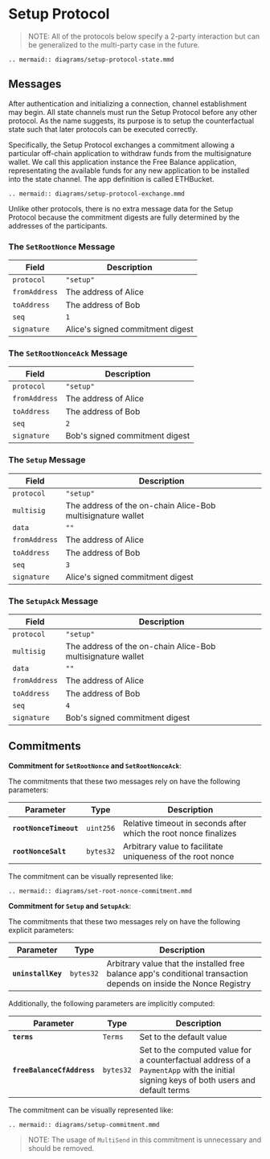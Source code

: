# Setup Protocol

> NOTE: All of the protocols below specify a 2-party interaction but can be generalized to the multi-party case in the future.

```eval_rst
.. mermaid:: diagrams/setup-protocol-state.mmd
```

## Messages

After authentication and initializing a connection, channel establishment may begin. All state channels must run the Setup Protocol before any other protocol. As the name suggests, its purpose is to setup the counterfactual state such that later protocols can be executed correctly.

Specifically, the Setup Protocol exchanges a commitment allowing a particular off-chain application to withdraw funds from the multisignature wallet. We call this application instance the Free Balance application, representating the available funds for any new application to be installed into the state channel. The app definition is called ETHBucket.

```eval_rst
.. mermaid:: diagrams/setup-protocol-exchange.mmd
```

Unlike other protocols, there is no extra message data for the Setup Protocol because the commitment digests are fully determined by the addresses of the participants.

### The **`SetRootNonce`** Message

|     Field     |           Description            |
| ------------- | -------------------------------- |
| `protocol`    | `"setup"`                        |
| `fromAddress` | The address of Alice             |
| `toAddress`   | The address of Bob               |
| `seq`         | `1`                              |
| `signature`   | Alice's signed commitment digest |

### The **`SetRootNonceAck`** Message

|     Field     |          Description           |
| ------------- | ------------------------------ |
| `protocol`    | `"setup"`                      |
| `fromAddress` | The address of Alice           |
| `toAddress`   | The address of Bob             |
| `seq`         | `2`                            |
| `signature`   | Bob's signed commitment digest |

### The **`Setup`** Message

|     Field     |                         Description                         |
| ------------- | ----------------------------------------------------------- |
| `protocol`    | `"setup"`                                                   |
| `multisig`    | The address of the on-chain Alice-Bob multisignature wallet |
| `data`        | `""`                                                        |
| `fromAddress` | The address of Alice                                        |
| `toAddress`   | The address of Bob                                          |
| `seq`         | `3`                                                         |
| `signature`   | Alice's signed commitment digest                            |

### The **`SetupAck`** Message

|     Field     |                         Description                         |
| ------------- | ----------------------------------------------------------- |
| `protocol`    | `"setup"`                                                   |
| `multisig`    | The address of the on-chain Alice-Bob multisignature wallet |
| `data`        | `""`                                                        |
| `fromAddress` | The address of Alice                                        |
| `toAddress`   | The address of Bob                                          |
| `seq`         | `4`                                                         |
| `signature`   | Bob's signed commitment digest                              |

## Commitments

**Commitment for `SetRootNonce` and `SetRootNonceAck`**:

The commitments that these two messages rely on have the following parameters:

|       Parameter        |   Type    |                           Description                            |
| ---------------------- | --------- | ---------------------------------------------------------------- |
| **`rootNonceTimeout`** | `uint256` | Relative timeout in seconds after which the root nonce finalizes |
| **`rootNonceSalt`**    | `bytes32` | Arbitrary value to facilitate uniqueness of the root nonce       |

The commitment can be visually represented like:

```eval_rst
.. mermaid:: diagrams/set-root-nonce-commitment.mmd
```

**Commitment for `Setup` and `SetupAck`**:

The commitments that these two messages rely on have the following explicit parameters:

|     Parameter      |   Type    |                                                    Description                                                     |
| ------------------ | --------- | ------------------------------------------------------------------------------------------------------------------ |
| **`uninstallKey`** | `bytes32` | Arbitrary value that the installed free balance app's conditional transaction depends on inside the Nonce Registry |

Additionally, the following parameters are implicitly computed:

|         Parameter          |   Type    |                                                              Description                                                               |
| -------------------------- | --------- | -------------------------------------------------------------------------------------------------------------------------------------- |
| **`terms`**                | `Terms`   | Set to the default value                                                                                                               |
| **`freeBalanceCfAddress`** | `bytes32` | Set to the computed value for a counterfactual address of a `PaymentApp` with the initial signing keys of both users and default terms |

The commitment can be visually represented like:

```eval_rst
.. mermaid:: diagrams/setup-commitment.mmd
```

> NOTE: The usage of `MultiSend` in this commitment is unnecessary and should be removed.
